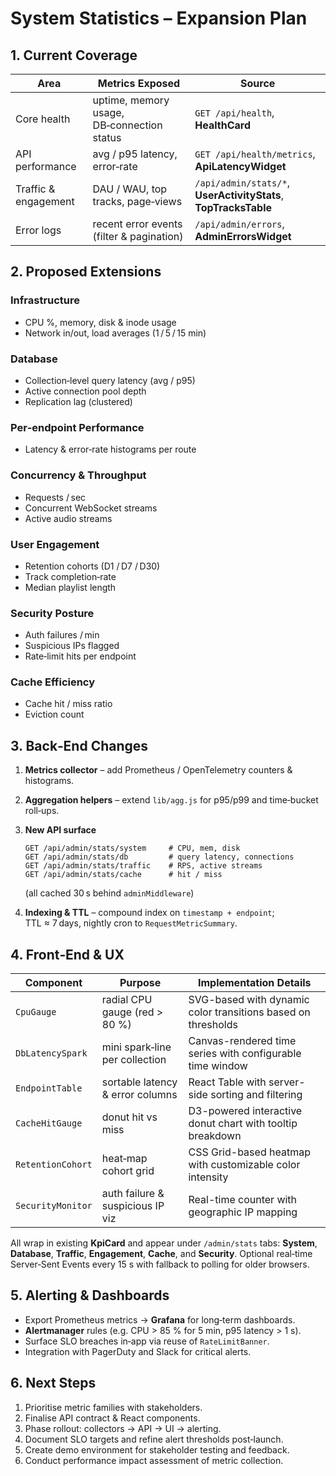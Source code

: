 # System Statistics – Expansion Plan

## 1. Current Coverage

| Area                 | Metrics Exposed                            | Source                                                          |
| -------------------- | ------------------------------------------ | --------------------------------------------------------------- |
| Core health          | uptime, memory usage, DB‑connection status | `GET /api/health`, **HealthCard**                               |
| API performance      | avg / p95 latency, error‑rate              | `GET /api/health/metrics`, **ApiLatencyWidget**                 |
| Traffic & engagement | DAU / WAU, top tracks, page‑views          | `/api/admin/stats/*`, **UserActivityStats**, **TopTracksTable** |
| Error logs           | recent error events (filter & pagination)  | `/api/admin/errors`, **AdminErrorsWidget**                      |

## 2. Proposed Extensions

### Infrastructure

- CPU %, memory, disk & inode usage
- Network in/out, load averages (1 / 5 / 15 min)

### Database

- Collection‑level query latency (avg / p95)
- Active connection pool depth
- Replication lag (clustered)

### Per‑endpoint Performance

- Latency & error‑rate histograms per route

### Concurrency & Throughput

- Requests / sec
- Concurrent WebSocket streams
- Active audio streams

### User Engagement

- Retention cohorts (D1 / D7 / D30)
- Track completion‑rate
- Median playlist length

### Security Posture

- Auth failures / min
- Suspicious IPs flagged
- Rate‑limit hits per endpoint

### Cache Efficiency

- Cache hit / miss ratio
- Eviction count

## 3. Back‑End Changes

1. **Metrics collector** – add Prometheus / OpenTelemetry counters & histograms.

2. **Aggregation helpers** – extend `lib/agg.js` for p95/p99 and time‑bucket roll‑ups.

3. **New API surface**

   ```http
   GET /api/admin/stats/system     # CPU, mem, disk
   GET /api/admin/stats/db         # query latency, connections
   GET /api/admin/stats/traffic    # RPS, active streams
   GET /api/admin/stats/cache      # hit / miss
   ```

   (all cached 30 s behind `adminMiddleware`)

4. **Indexing & TTL** – compound index on `timestamp + endpoint`; TTL ≈ 7 days, nightly cron to `RequestMetricSummary`.

## 4. Front‑End & UX

| Component         | Purpose                          | Implementation Details                                       |
| ----------------- | -------------------------------- | ------------------------------------------------------------ |
| `CpuGauge`        | radial CPU gauge (red > 80 %)    | SVG-based with dynamic color transitions based on thresholds |
| `DbLatencySpark`  | mini spark‑line per collection   | Canvas-rendered time series with configurable time window    |
| `EndpointTable`   | sortable latency & error columns | React Table with server-side sorting and filtering           |
| `CacheHitGauge`   | donut hit vs miss                | D3-powered interactive donut chart with tooltip breakdown    |
| `RetentionCohort` | heat‑map cohort grid             | CSS Grid-based heatmap with customizable color intensity     |
| `SecurityMonitor` | auth failure & suspicious IP viz | Real-time counter with geographic IP mapping                 |

All wrap in existing **KpiCard** and appear under `/admin/stats` tabs: **System**, **Database**, **Traffic**, **Engagement**, **Cache**, and **Security**.
Optional real‑time Server‑Sent Events every 15 s with fallback to polling for older browsers.

## 5. Alerting & Dashboards

- Export Prometheus metrics → **Grafana** for long‑term dashboards.
- **Alertmanager** rules (e.g. CPU > 85 % for 5 min, p95 latency > 1 s).
- Surface SLO breaches in‑app via reuse of `RateLimitBanner`.
- Integration with PagerDuty and Slack for critical alerts.

## 6. Next Steps

1. Prioritise metric families with stakeholders.
2. Finalise API contract & React components.
3. Phase rollout: collectors → API → UI → alerting.
4. Document SLO targets and refine alert thresholds post‑launch.
5. Create demo environment for stakeholder testing and feedback.
6. Conduct performance impact assessment of metric collection.
